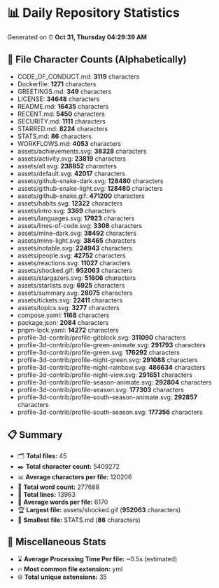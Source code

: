 # 📊 Daily Repository Statistics
Generated on ⏰ **Oct 31, Thursday 04:29:39 AM**

## 📂 File Character Counts (Alphabetically)
- CODE_OF_CONDUCT.md: **3119** characters
- Dockerfile: **1271** characters
- GREETINGS.md: **349** characters
- LICENSE: **34648** characters
- README.md: **16435** characters
- RECENT.md: **5450** characters
- SECURITY.md: **1111** characters
- STARRED.md: **8224** characters
- STATS.md: **86** characters
- WORKFLOWS.md: **4053** characters
- assets/achievements.svg: **38328** characters
- assets/activity.svg: **23819** characters
- assets/all.svg: **238852** characters
- assets/default.svg: **42017** characters
- assets/github-snake-dark.svg: **128480** characters
- assets/github-snake-light.svg: **128480** characters
- assets/github-snake.gif: **471200** characters
- assets/habits.svg: **12322** characters
- assets/intro.svg: **3369** characters
- assets/languages.svg: **17923** characters
- assets/lines-of-code.svg: **3308** characters
- assets/mine-dark.svg: **38492** characters
- assets/mine-light.svg: **38465** characters
- assets/notable.svg: **224943** characters
- assets/people.svg: **42752** characters
- assets/reactions.svg: **11027** characters
- assets/shocked.gif: **952063** characters
- assets/stargazers.svg: **51606** characters
- assets/starlists.svg: **6925** characters
- assets/summary.svg: **28075** characters
- assets/tickets.svg: **22411** characters
- assets/topics.svg: **3277** characters
- compose.yaml: **1168** characters
- package.json: **2084** characters
- pnpm-lock.yaml: **14272** characters
- profile-3d-contrib/profile-gitblock.svg: **311090** characters
- profile-3d-contrib/profile-green-animate.svg: **291793** characters
- profile-3d-contrib/profile-green.svg: **176292** characters
- profile-3d-contrib/profile-night-green.svg: **291088** characters
- profile-3d-contrib/profile-night-rainbow.svg: **486634** characters
- profile-3d-contrib/profile-night-view.svg: **291651** characters
- profile-3d-contrib/profile-season-animate.svg: **292804** characters
- profile-3d-contrib/profile-season.svg: **177303** characters
- profile-3d-contrib/profile-south-season-animate.svg: **292857** characters
- profile-3d-contrib/profile-south-season.svg: **177356** characters

## 📋 Summary
- 🗂️ **Total files:** 45
- ✒️ **Total character count:** 5409272
- 📊 **Average characters per file:** 120206
- 📝 **Total word count:** 277688
- 🧾 **Total lines:** 13963
- 📐 **Average words per file:** 6170
- 🏆 **Largest file:** assets/shocked.gif (**952063** characters)
- 🥉 **Smallest file:** STATS.md (**86** characters)

## 🌟 Miscellaneous Stats
- ⌛ **Average Processing Time Per file:** ~0.5s (estimated)
- 🔥 **Most common file extension:** yml
- 🌐 **Total unique extensions:** 35
